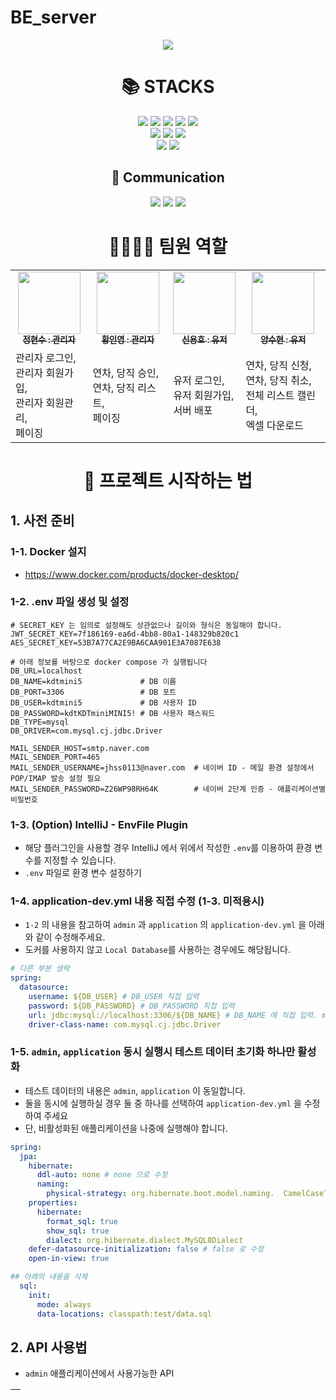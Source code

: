 # BE_server

<div style="text-align: center;">
  <img src="https://github.com/FastCampus-Mini5/BE_server/assets/86757234/55cceba1-9349-4336-9439-8fd86e195f24"/>
</div>

<div align=center><h1>📚 STACKS</h1></div>

<div align=center> 
  <img src="https://img.shields.io/badge/java 11-007396?style=for-the-badge&logo=java&logoColor=white">
  <img src="https://img.shields.io/badge/JPA-58FAD0?style=for-the-badge&logo=JPA&logoColor=white">
  <img src="https://img.shields.io/badge/gradle-02303A?style=for-the-badge&logo=gradle&logoColor=white">
  <img src="https://img.shields.io/badge/springboot-6DB33F?style=for-the-badge&logo=springboot&logoColor=white">
  <img src="https://img.shields.io/badge/spring Security-6DB33F?style=for-the-badge&logo=spring Security&logoColor=white">
  <br>

  <img src="https://img.shields.io/badge/mysql-4479A1?style=for-the-badge&logo=mysql&logoColor=white">
  <img src="https://img.shields.io/badge/docker-005F0F?style=for-the-badge&logo=docker&logoColor=white"> 
  <img src="https://img.shields.io/badge/h2-E34F26?style=for-the-badge&logo=h2&logoColor=white"> 
  <br>

  <img src="https://img.shields.io/badge/github-181717?style=for-the-badge&logo=github&logoColor=white">
  <img src="https://img.shields.io/badge/IntelliJ IDEA-000000?style=for-the-badge&logo=IntelliJ IDEA&logoColor=white">
  <br>

  <div align=center><h2>💬 Communication</h2></div>
  <img src="https://img.shields.io/badge/Slack-4A154B?style=for-the-badge&logo=Slack&logoColor=white">
  <img src="https://img.shields.io/badge/notion-000000?style=for-the-badge&logo=notion&logoColor=white">
  <img src="https://img.shields.io/badge/Zoom-2D8CFF?style=for-the-badge&logo=Zoom&logoColor=white">
  <br>

  <div align=center><h1>👨‍👩‍👧‍👦 팀원 역할</h1></div>
  <table>
    <tbody>
      <tr>
        <td align="center"><a href="https://github.com/hyunsb">
          <img src="https://avatars.githubusercontent.com/u/96504592?v=4" width="100px;" alt=""/><br /><sub><b>정현수 : 관리자 </b></sub></a><br />
        </td>
        <td align="center"><a href="https://github.com/inyoung0215">
          <img src="https://avatars.githubusercontent.com/u/86757234?v=4" width="100px;" alt=""/><br /><sub><b>황인영 : 관리자 </b></sub></a><br />
        </td>
        <td align="center"><a href="https://github.com/gdtknight">
          <img src="https://avatars.githubusercontent.com/u/115003898?v=4" width="100px;" alt=""/><br /><sub><b>신용호 : 유저 </b></sub></a><br />
        </td>
        <td align="center"><a href="https://github.com/YangSooHyun0">
          <img src="https://avatars.githubusercontent.com/u/111266513?v=4" width="100px;" alt=""/><br /><sub><b>양수현 : 유저 </b></sub></a><br />
        </td>
      </tr>
      <tr>
        <td>
          관리자 로그인,<br />관리자 회원가입,<br />관리자 회원관리,<br />페이징
        </td>
        <td>
          연차, 당직 승인,<br />연차, 당직 리스트,<br />페이징
        </td>
        <td>
          유저 로그인,<br />유저 회원가입,<br />서버 배포
        </td>
        <td>
          연차, 당직 신청,<br />연차, 당직 취소,<br />전체 리스트 캘린더,<br />엑셀 다운로드
        </td>
      </tr>
    </tbody>
  </table>

</div>

<div align="center">
<h1>🐣 프로젝트 시작하는 법</h1>
</div>

## 1. 사전 준비

### 1-1. Docker 설지

- https://www.docker.com/products/docker-desktop/

### 1-2. .env 파일 생성 및 설정

```dotenv
# SECRET_KEY 는 임의로 설정해도 상관없으나 길이와 형식은 동일해야 합니다.
JWT_SECRET_KEY=7f186169-ea6d-4bb8-80a1-148329b820c1
AES_SECRET_KEY=53B7A77CA2E9BA6CAA901E3A7087E638

# 아래 정보를 바탕으로 docker compose 가 실행됩니다
DB_URL=localhost
DB_NAME=kdtmini5             # DB 이름
DB_PORT=3306                 # DB 포트
DB_USER=kdtmini5             # DB 사용자 ID
DB_PASSWORD=kdtKDTminiMINI5! # DB 사용자 패스워드
DB_TYPE=mysql
DB_DRIVER=com.mysql.cj.jdbc.Driver

MAIL_SENDER_HOST=smtp.naver.com
MAIL_SENDER_PORT=465
MAIL_SENDER_USERNAME=jhss0113@naver.com  # 네이버 ID - 메일 환경 설정에서 POP/IMAP 발송 설정 필요
MAIL_SENDER_PASSWORD=Z26WP98RH64K        # 네이버 2단계 인증 - 애플리케이션별 비밀번호
```

### 1-3. (Option) IntelliJ - EnvFile Plugin

- 해당 플러그인을 사용할 경우 IntelliJ 에서 위에서 작성한 `.env`를 이용하여 환경 변수를 지정할 수 있습니다.
- `.env` 파일로 환경 변수 설정하기

### 1-4. application-dev.yml 내용 직접 수정 (1-3. 미적용시)

- `1-2` 의 내용을 참고하여 `admin` 과 `application` 의 `application-dev.yml` 을 아래와 같이 수정해주세요.
- 도커를 사용하지 않고 `Local Database`를 사용하는 경우에도 해당됩니다.

```yaml
# 다른 부분 생략
spring:
  datasource:
    username: ${DB_USER} # DB_USER 직접 입력
    password: ${DB_PASSWORD} # DB_PASSWORD 직접 입력
    url: jdbc:mysql://localhost:3306/${DB_NAME} # DB_NAME 에 직접 입력. mysql 이라고 가정.
    driver-class-name: com.mysql.cj.jdbc.Driver
```

### 1-5. `admin`, `application` 동시 실행시 테스트 데이터 초기화 하나만 활성화

- 테스트 데이터의 내용은 `admin`, `application` 이 동일합니다.
- 둘을 동시에 실행하실 경우 둘 중 하나를 선택하여 `application-dev.yml` 을 수정하여 주세요
- 단, 비활성화된 애플리케이션을 나중에 실행해야 합니다.

```yaml
spring: 
  jpa:
    hibernate:
      ddl-auto: none # none 으로 수정
      naming:
        physical-strategy: org.hibernate.boot.model.naming.  CamelCaseToUnderscoresNamingStrategy
    properties:
      hibernate:
        format_sql: true
        show_sql: true
        dialect: org.hibernate.dialect.MySQL8Dialect
    defer-datasource-initialization: false # false 로 수정
    open-in-view: true

## 아래의 내용을 삭제
  sql:
    init:
      mode: always
      data-locations: classpath:test/data.sql
```

## 2. API 사용법

- `admin` 애플리케이션에서 사용가능한 API
<table>
<thead>
<th>
</th>
</thead>
<tbody>
</tbody>
</table>


